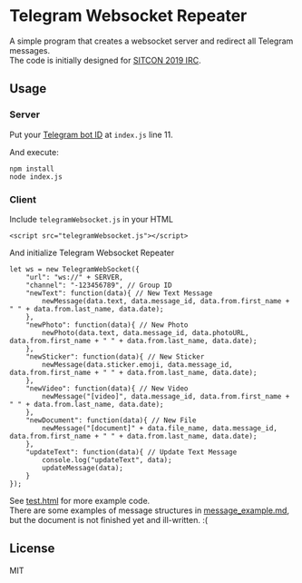 # Telegram Websocket Repeater
A simple program that creates a websocket server and redirect all Telegram messages.  
The code is initially designed for [SITCON 2019 IRC](https://github.com/sitcon-tw/SITCON2019-HTML-TOOLS).

## Usage
### Server
Put your [Telegram bot ID](https://telegram.me/BotFather) at `index.js` line 11.  

And execute:
```
npm install
node index.js
```

### Client
Include `telegramWebsocket.js` in your HTML  
```
<script src="telegramWebsocket.js"></script>
```

And initialize Telegram Websocket Repeater  
```
let ws = new TelegramWebSocket({
    "url": "ws://" + SERVER,
    "channel": "-123456789", // Group ID 
    "newText": function(data){ // New Text Message
        newMessage(data.text, data.message_id, data.from.first_name + " " + data.from.last_name, data.date);
    },
    "newPhoto": function(data){ // New Photo
        newPhoto(data.text, data.message_id, data.photoURL, data.from.first_name + " " + data.from.last_name, data.date);
    },
    "newSticker": function(data){ // New Sticker
        newMessage(data.sticker.emoji, data.message_id, data.from.first_name + " " + data.from.last_name, data.date);
    },
    "newVideo": function(data){ // New Video
        newMessage("[video]", data.message_id, data.from.first_name + " " + data.from.last_name, data.date);
    },
    "newDocument": function(data){ // New File
        newMessage("[document]" + data.file_name, data.message_id, data.from.first_name + " " + data.from.last_name, data.date);
    },
    "updateText": function(data){ // Update Text Message
        console.log("updateText", data);
        updateMessage(data);
    }
});
```

See [test.html](test.html) for more example code.  
There are some examples of message structures in [message_example.md](message_example.md), but the document is not finished yet and ill-written. :( 

## License
MIT